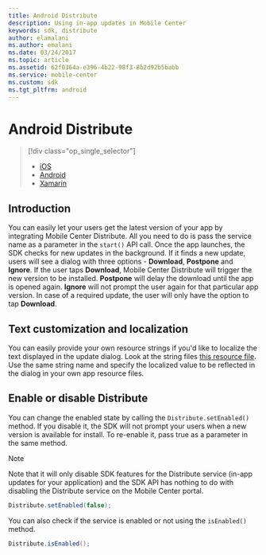 ```yaml
---
title: Android Distribute
description: Using in-app updates in Mobile Center
keywords: sdk, distribute
author: elamalani
ms.author: emalani
ms.date: 03/24/2017
ms.topic: article
ms.assetid: 62f0364a-e396-4b22-98f3-8b2d92b5babb
ms.service: mobile-center
ms.custom: sdk
ms.tgt_pltfrm: android
---
```


# Android Distribute

> [!div class="op_single_selector"]
> * [iOS](ios.md)
> * [Android](android.md)
> * [Xamarin](xamarin.md)

## Introduction
You can easily let your users get the latest version of your app by integrating Mobile Center Distribute. All you need to do is pass the service name as a parameter in the `start()` API call. Once the app launches, the SDK checks for new updates in the background. If it finds a new update, users will see a dialog with three options - **Download**, **Postpone** and **Ignore**. If the user taps **Download**, Mobile Center Distribute will trigger the new version to be installed. **Postpone** will delay the download until the app is opened again. **Ignore** will not prompt the user again for that particular app version. In case of a required update, the user will only have the option to tap **Download**.

## Text customization and localization

You can easily provide your own resource strings if you'd like to localize the text displayed in the update dialog. Look at the string files [this resource file](https://github.com/Microsoft/mobile-center-sdk-android/blob/distribute/sdk/mobile-center-distribute/src/main/res/values/strings.xml). Use the same string name and specify the localized value to be reflected in the dialog in your own app resource files. 

## Enable or disable Distribute

You can change the enabled state by calling the `Distribute.setEnabled()` method. If you disable it, the SDK will not prompt your users when a new version is available for install. To re-enable it, pass true as a parameter in the same method.

> [!NOTE]
> Note that it will only disable SDK features for the Distribute service (in-app updates for your application) and the SDK API has nothing to do with disabling the Distribute service on the Mobile Center portal.

```java
Distribute.setEnabled(false);
```

You can also check if the service is enabled or not using the `isEnabled()` method.

```java
Distribute.isEnabled();
```
